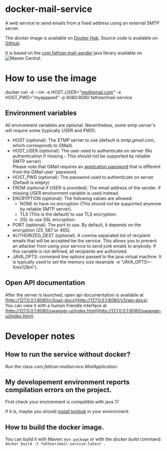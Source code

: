 # docker-mail-service

A web service to send emails from a fixed address using an external SMTP server.

The docker image is available on [Docker Hub](https://hub.docker.com/r/fathzer/mail-service). Source code is available on [GitHub](https://github.com/fathzer/docker-mail-service).

It is based on the [com.fathzer:mail-sender](https://github.com/fathzer/mail-sender) java library available on ![Maven Central](https://img.shields.io/maven-central/v/com.fathzer/mail-sender).

# How to use the image

docker run -d --rm -e HOST_USER="me@gmail.com" -e HOST_PWD="myapppwd" -p 8080:8080 fathzer/mail-service

## Environment variables
All environment variables are optional. Nevertheless, some smtp server's will require some (typically USER and PWD).

- HOST (optional): The STMP server to use (default is *smtp.gmail.com*, which corresponds to GMail).
- HOST_USER (optional): The user used to authenticate on server (No authentication if missing - This should not be supported by reliable SMTP server).  
Please note that GMail requires an [application password](https://support.google.com/accounts/answer/185833) that is different from the GMail user' password. 
- HOST_PWD (optional): The password used to authenticate on server (Default is empty)
- FROM (optional if USER is provided): The email address of the sender. if missing USER environment variable is used instead.
- ENCRYPTION (optional): The following values are allowed:  
    - NONE to have no encryption (This should not be supported anymore by reliable SMTP server).
    - TLS (This is the default) to use TLS encryption.
    - SSL to use SSL encryption.
- PORT (optional): The port to use. By default, it depends on the encryption (25, 587 or 465).
- AUTHORIZED_DEST (optional): A comma separated list of recipient emails that will be accepted be the service.
This allows you to prevent an attacker from using your service to send junk emails to anybody.
If this variable is not defined, all recipients are authorized.
- JAVA_OPTS: command line options passed to the java virtual machine. It is typically used to set the memory size (example -e "JAVA_OPTS=-Xmx128m").  

## Open API documentation
After the server is launched, open api documentation is available at [http://127.0.0.1:8080/v3/api-docs](http://127.0.0.1:8080/v3/api-docs).  
You can view it with a human friendle interface at [http://127.0.0.1:8080/swagger-ui/index.html](http://127.0.0.1:8080/swagger-ui/index.html).

# Developer notes
## How to run the service without docker?
Run the class *com.fathzer.mailservice.MailApplication*.
## My developement environment reports compilation errors on the project.
First check your environment is compatible with java 17.

If it is, maybe you should [install lombok](https://projectlombok.org/) in your environment.
## How to build the docker image.
You can build it with Maven: ```mvn package``` or with the *docker build* command: ```docker build -t fathzer/mail-service:latest .```

